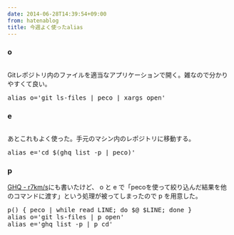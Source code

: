 ```yaml
---
date: 2014-06-28T14:39:54+09:00
from: hatenablog
title: 今週よく使ったalias
---
```


<h3>o</h3>

<p><img src="http://cdn-ak.f.st-hatena.com/images/fotolife/r/r7kamura/20140628/20140628143851.gif" alt=""></p>

<p>Gitレポジトリ内のファイルを適当なアプリケーションで開く。雑なので分かりやすくて良い。</p>

<pre class="code lang-sh" data-lang="sh" data-unlink><span class="synStatement">alias</span> <span class="synIdentifier">o</span>=<span class="synStatement">'</span><span class="synConstant">git ls-files | peco | xargs open</span><span class="synStatement">'</span>
</pre>


<h3>e</h3>

<p><img src="http://r7kamura.com/images/2014-06-21/ghq.gif" alt=""></p>

<p>あとこれもよく使った。手元のマシン内のレポジトリに移動する。</p>

<pre class="code lang-sh" data-lang="sh" data-unlink><span class="synStatement">alias</span> <span class="synIdentifier">e</span>=<span class="synStatement">'</span><span class="synConstant">cd $(ghq list -p | peco)</span><span class="synStatement">'</span>
</pre>


<h3>p</h3>

<p><a href="http://r7kamura.com/2014/06/21/ghq.html">GHQ - r7km/s</a>にも書いたけど、
o と e で「pecoを使って絞り込んだ結果を他のコマンドに渡す」という処理が被ってしまったので p を用意した。</p>

<pre class="code lang-sh" data-lang="sh" data-unlink><span class="synIdentifier">p() {</span> peco <span class="synStatement">|</span> <span class="synStatement">while read LINE; do</span> <span class="synPreProc">$@</span> <span class="synPreProc">$LINE</span><span class="synStatement">;</span> <span class="synStatement">done</span> <span class="synIdentifier">}</span>
<span class="synStatement">alias</span> <span class="synIdentifier">o</span>=<span class="synStatement">'</span><span class="synConstant">git ls-files | p open</span><span class="synStatement">'</span>
<span class="synStatement">alias</span> <span class="synIdentifier">e</span>=<span class="synStatement">'</span><span class="synConstant">ghq list -p | p cd</span><span class="synStatement">'</span>
</pre>


